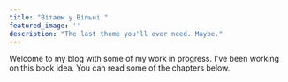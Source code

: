 ```yaml
---
title: "Вітаем у Вільні."
featured_image: ''
description: "The last theme you'll ever need. Maybe."
---
```

Welcome to my blog with some of my work in progress. I've been working on this book idea. You can read some of the chapters below.
